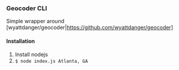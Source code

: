 ### Geocoder CLI

Simple wrapper around [wyattdanger/geocoder|https://github.com/wyattdanger/geocoder]

#### Installation

1. Install nodejs
2. `$ node index.js Atlanta, GA`
